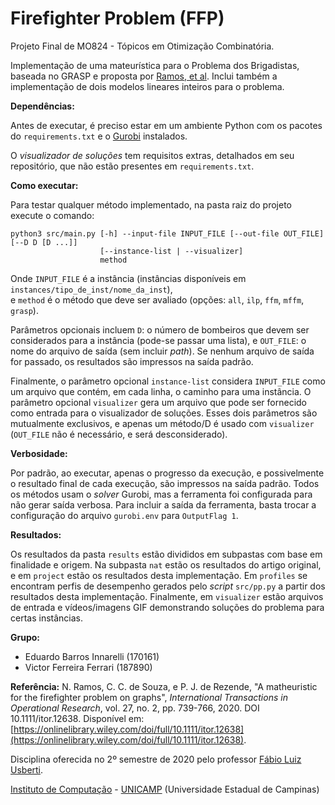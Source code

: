 Firefighter Problem (FFP)
================================

Projeto Final de MO824 - Tópicos em Otimização Combinatória.

Implementação de uma mateurística para o Problema dos Brigadistas, baseada no GRASP e proposta por 
[Ramos, et al](https://onlinelibrary.wiley.com/doi/full/10.1111/itor.12638).
Inclui também a implementação de dois modelos lineares inteiros para o problema.

**Dependências:**

Antes de executar, é preciso estar em um ambiente Python com os pacotes do `requirements.txt` e o 
[Gurobi](https://www.gurobi.com/wp-content/plugins/hd_documentations/documentation/9.1/quickstart_linux.pdf) instalados.

O *visualizador de soluções* tem requisitos extras, detalhados em seu repositório, que não estão presentes em `requirements.txt`.

**Como executar:** 

Para testar qualquer método implementado, na pasta raiz do projeto execute o comando:

```
python3 src/main.py [-h] --input-file INPUT_FILE [--out-file OUT_FILE] [--D D [D ...]]
                    [--instance-list | --visualizer]
                    method
```
Onde `INPUT_FILE` é a instância (instâncias disponíveis em `instances/tipo_de_inst/nome_da_inst`),  
e `method` é o método que deve ser avaliado (opções: `all`, `ilp`, `ffm`, `mffm`, `grasp`).

Parâmetros opcionais incluem `D`: o número de bombeiros que devem ser considerados para a instância
(pode-se passar uma lista), e `OUT_FILE`: o nome do arquivo de saída (sem incluir _path_). Se nenhum
arquivo de saída for passado, os resultados são impressos na saída padrão.

Finalmente, o parâmetro opcional `instance-list` considera `INPUT_FILE` como um arquivo
que contém, em cada linha, o caminho para uma instância. O parâmetro opcional `visualizer`
gera um arquivo que pode ser fornecido como entrada para o visualizador de soluções. Esses
dois parâmetros são mutualmente exclusivos, e apenas um método/D é usado com `visualizer`
(`OUT_FILE` não é necessário, e será desconsiderado).

**Verbosidade:**

Por padrão, ao executar, apenas o progresso da execução, e possivelmente o resultado final de cada
execução, são impressos na saída padrão. Todos os métodos usam o _solver_ Gurobi, mas a ferramenta
foi configurada para não gerar saída verbosa. Para incluir a saída da ferramenta, basta trocar a
configuração do arquivo `gurobi.env` para `OutputFlag 1`.

**Resultados:**

Os resultados da pasta `results` estão divididos em subpastas com base em finalidade e origem. Na
subpasta `nat` estão os resultados do artigo original, e em `project` estão os resultados desta
implementação. Em `profiles` se encontram perfis de desempenho gerados pelo _script_ `src/pp.py`
a partir dos resultados desta implementação. Finalmente, em `visualizer` estão arquivos de entrada
e vídeos/imagens GIF demonstrando soluções do problema para certas instâncias.

**Grupo:**
  - Eduardo Barros Innarelli (170161)
  - Victor Ferreira Ferrari (187890)

**Referência:**
N. Ramos, C. C. de Souza, e P. J. de Rezende, "A matheuristic for the firefighter problem on graphs",
_International Transactions in Operational Research_, vol. 27, no. 2, pp. 739-766, 2020. DOI 10.1111/itor.12638.
Disponível em: [https://onlinelibrary.wiley.com/doi/full/10.1111/itor.12638](https://onlinelibrary.wiley.com/doi/full/10.1111/itor.12638).

Disciplina oferecida no 2º semestre de 2020 pelo professor [Fábio Luiz Usberti](https://www.ic.unicamp.br/~fusberti/).

[Instituto de Computação](http://ic.unicamp.br/) - [UNICAMP](http://www.unicamp.br/unicamp/) (Universidade Estadual de Campinas)
